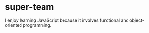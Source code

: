 # super-team

I enjoy learning JavaScript because it involves functional and object-oriented programming.
